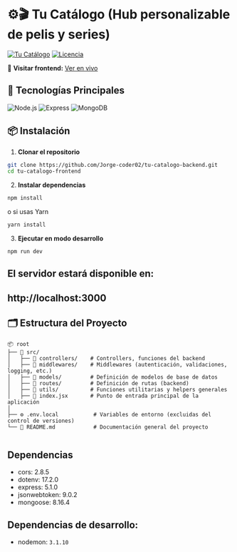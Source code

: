 # ⚙🎬 Tu Catálogo (Hub personalizable de pelis y series)

[![Tu Catálogo](https://img.shields.io/badge/Status-In_Progress-yellow)](https://github.com/Jorge-coder02/tu-catalogo-backend)
[![Licencia](https://img.shields.io/badge/License-MIT-blue)](LICENSE)

🔗 **Visitar frontend:** [Ver en vivo](https://tucatalogohub.up.railway.app/)

## 🚀 Tecnologías Principales

![Node.js](https://img.shields.io/badge/Node.js-20.14.0-339933?logo=node.js&logoColor=white)
![Express](https://img.shields.io/badge/Express-4.18.2-000000?logo=express&logoColor=white)
![MongoDB](https://img.shields.io/badge/MongoDB-7.0.8-47A248?logo=mongodb&logoColor=white)

## 📦 Instalación

1. **Clonar el repositorio**

```bash
git clone https://github.com/Jorge-coder02/tu-catalogo-backend.git
cd tu-catalogo-frontend
```

2. **Instalar dependencias**

```bash
npm install
```

o si usas Yarn

```bash
yarn install
```

3. **Ejecutar en modo desarrollo**

```bash
npm run dev
```

## El servidor estará disponible en:

## http://localhost:3000

## 🗂️ Estructura del Proyecto

```plaintext
📦 root
├── 📁 src/
│   ├── 📁 controllers/    # Controllers, funciones del backend
│   ├── 📁 middlewares/    # Middlewares (autenticación, validaciones, logging, etc.)
│   ├── 📁 models/         # Definición de modelos de base de datos
│   ├── 📁 routes/         # Definición de rutas (backend)
│   ├── 📁 utils/          # Funciones utilitarias y helpers generales
│   ├── 📄 index.jsx       # Punto de entrada principal de la aplicación
│
├── ⚙️ .env.local           # Variables de entorno (excluidas del control de versiones)
└── 📜 README.md            # Documentación general del proyecto


```

## Dependencias

- cors: 2.8.5
- dotenv: 17.2.0
- express: 5.1.0
- jsonwebtoken: 9.0.2
- mongoose: 8.16.4

## Dependencias de desarrollo:

- nodemon: `3.1.10`
